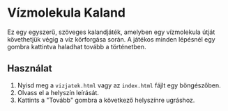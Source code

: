 # Vízmolekula Kaland

Ez egy egyszerű, szöveges kalandjáték, amelyben egy vízmolekula útját követhetjük végig a víz körforgása során. A játékos minden lépésnél egy gombra kattintva haladhat tovább a történetben.

## Használat

1.  Nyisd meg a `vizjatek.html` vagy az `index.html` fájlt egy böngészőben.
2.  Olvass el a helyszín leírását.
3.  Kattints a "Tovább" gombra a következő helyszínre ugráshoz.